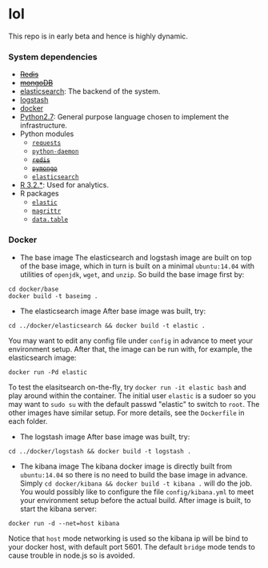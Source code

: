 # lol
This repo is in early beta and hence is highly dynamic.

### System dependencies

+ ~~[Redis](http://redis.io)~~
+ ~~[mongoDB](https://www.mongodb.org)~~
+ [elasticsearch](https://www.elastic.co): The backend of the system.
+ [logstash](https://www.elastic.co/products/logstash)
+ [docker](https://www.docker.com)
+ [Python2.7](https://www.python.org/download/releases/2.7/): General purpose language chosen to implement the infrastructure.
+ Python modules
    + [`requests`](http://docs.python-requests.org/en/latest/)
    + [`python-daemon`](https://pypi.python.org/pypi/python-daemon/)
    + ~~[`redis`](https://pypi.python.org/pypi/redis)~~
    + ~~[`pymongo`](https://api.mongodb.org/python/current/)~~
    + [`elasticsearch`](https://elasticsearch-py.readthedocs.org)
+ [R 3.2.*](https://www.r-project.org): Used for analytics.
+ R packages
    + [`elastic`](https://cran.r-project.org/package=elastic)
    + [`magrittr`](https://cran.r-project.org/web/packages/magrittr/vignettes/magrittr.html)
    + [`data.table`](https://github.com/Rdatatable/data.table)


### Docker
+ The base image
The elasticsearch and logstash image are built on top of the base image, 
which in turn is built on a minimal `ubuntu:14.04` with utilities of `openjdk`, `wget`, and `unzip`.
So build the base image first by:
```
cd docker/base
docker build -t baseimg .
```

+ The elasticsearch image
After base image was built, try:
```
cd ../docker/elasticsearch && docker build -t elastic .
```
You may want to edit any config file under `config` in advance to meet your environment setup.
After that, the image can be run with, for example, the elasticsearch image:
```
docker run -Pd elastic
```
To test the elasitsearch on-the-fly, try `docker run -it elastic bash` and play around within the container. 
The initial user `elastic` is a sudoer so you may want to `sudo su` with the default passwd "elastic" to switch to `root`.
The other images have similar setup.
For more details, see the `Dockerfile` in each folder.

+ The logstash image
After base image was built, try:
```
cd ../docker/logstash && docker build -t logstash .
```

+ The kibana image
The kibana docker image is directly built from `ubuntu:14.04` so there is no need to build the base image in advance.
Simply `cd docker/kibana && docker build -t kibana .` will do the job.
You would possibly like to configure the file `config/kibana.yml` to meet your environment setup before the actual build.
After image is built, to start the kibana server:
```
docker run -d --net=host kibana
```
Notice that `host` mode networking is used so the kibana ip will be bind to your docker host, with default port 5601.
The default `bridge` mode tends to cause trouble in node.js so is avoided.



